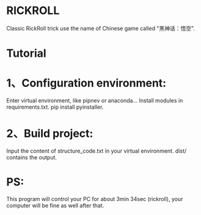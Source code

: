 # RICKROLL
Classic RickRoll trick use the name of Chinese game called "黑神话：悟空".

# Tutorial
# 1、Configuration environment:
  Enter virtual environment, like pipnev or anaconda...
  Install modules in requirements.txt.
  pip install pyinstaller.
# 2、Build project:
  Input the content of structure_code.txt in your virtual environment.
  dist/ contains the output.

# PS:
  This program will control your PC for about 3min 34sec (rickroll), your computer will be fine as well after that.
  
